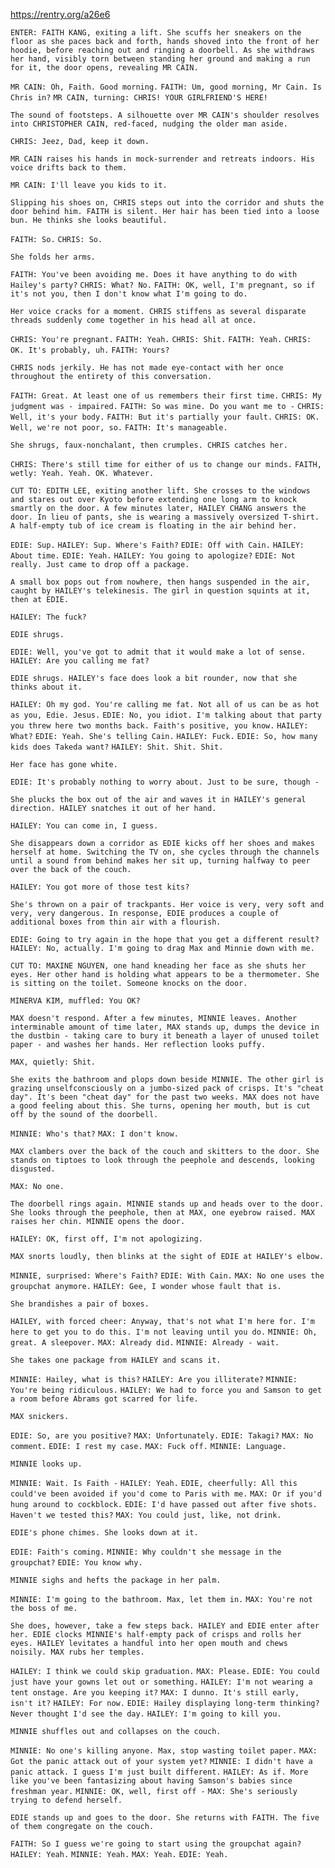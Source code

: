 https://rentry.org/a26e6

`ENTER: FAITH KANG, exiting a lift. She scuffs her sneakers on the floor as she paces back and forth, hands shoved into the front of her hoodie, before reaching out and ringing a doorbell. As she withdraws her hand, visibly torn between standing her ground and making a run for it, the door opens, revealing MR CAIN.`

`MR CAIN: Oh, Faith. Good morning.`
`FAITH: Um, good morning, Mr Cain. Is Chris in?`
`MR CAIN, turning: CHRIS! YOUR GIRLFRIEND'S HERE!`

`The sound of footsteps. A silhouette over MR CAIN's shoulder resolves into CHRISTOPHER CAIN, red-faced, nudging the older man aside.`

`CHRIS: Jeez, Dad, keep it down.`

`MR CAIN raises his hands in mock-surrender and retreats indoors. His voice drifts back to them.`

`MR CAIN: I'll leave you kids to it.`

`Slipping his shoes on, CHRIS steps out into the corridor and shuts the door behind him. FAITH is silent. Her hair has been tied into a loose bun. He thinks she looks beautiful.`

`FAITH: So.`
`CHRIS: So.`

`She folds her arms.`

`FAITH: You've been avoiding me. Does it have anything to do with Hailey's party?`
`CHRIS: What? No.`
`FAITH: OK, well, I'm pregnant, so if it's not you, then I don't know what I'm going to do.`

`Her voice cracks for a moment. CHRIS stiffens as several disparate threads suddenly come together in his head all at once.`

`CHRIS: You're pregnant.`
`FAITH: Yeah.`
`CHRIS: Shit.`
`FAITH: Yeah.`
`CHRIS: OK. It's probably, uh.`
`FAITH: Yours?`

`CHRIS nods jerkily. He has not made eye-contact with her once throughout the entirety of this conversation.`

`FAITH: Great. At least one of us remembers their first time.`
`CHRIS: My judgment was - impaired.`
`FAITH: So was mine. Do you want me to -`
`CHRIS: Well, it's your body.`
`FAITH: But it's partially your fault.`
`CHRIS: OK. Well, we're not poor, so.`
`FAITH: It's manageable.`

`She shrugs, faux-nonchalant, then crumples. CHRIS catches her.`

`CHRIS: There's still time for either of us to change our minds.`
`FAITH, wetly: Yeah. Yeah. OK. Whatever.`

`CUT TO: EDITH LEE, exiting another lift. She crosses to the windows and stares out over Kyoto before extending one long arm to knock smartly on the door. A few minutes later, HAILEY CHANG answers the door. In lieu of pants, she is wearing a massively oversized T-shirt. A half-empty tub of ice cream is floating in the air behind her.`

`EDIE: Sup.`
`HAILEY: Sup. Where's Faith?`
`EDIE: Off with Cain.`
`HAILEY: About time.`
`EDIE: Yeah.`
`HAILEY: You going to apologize?`
`EDIE: Not really. Just came to drop off a package.`

`A small box pops out from nowhere, then hangs suspended in the air, caught by HAILEY's telekinesis. The girl in question squints at it, then at EDIE.`

`HAILEY: The fuck?`

`EDIE shrugs.`

`EDIE: Well, you've got to admit that it would make a lot of sense.`
`HAILEY: Are you calling me fat?`

`EDIE shrugs. HAILEY's face does look a bit rounder, now that she thinks about it.`

`HAILEY: Oh my god. You're calling me fat. Not all of us can be as hot as you, Edie. Jesus.`
`EDIE: No, you idiot. I'm talking about that party you threw here two months back. Faith's positive, you know.`
`HAILEY: What?`
`EDIE: Yeah. She's telling Cain.`
`HAILEY: Fuck.`
`EDIE: So, how many kids does Takeda want?`
`HAILEY: Shit. Shit. Shit.`

`Her face has gone white.`

`EDIE: It's probably nothing to worry about. Just to be sure, though -`

`She plucks the box out of the air and waves it in HAILEY's general direction. HAILEY snatches it out of her hand.`

`HAILEY: You can come in, I guess.`

`She disappears down a corridor as EDIE kicks off her shoes and makes herself at home. Switching the TV on, she cycles through the channels until a sound from behind makes her sit up, turning halfway to peer over the back of the couch.`

`HAILEY: You got more of those test kits?`

`She's thrown on a pair of trackpants. Her voice is very, very soft and very, very dangerous. In response, EDIE produces a couple of additional boxes from thin air with a flourish.`

`EDIE: Going to try again in the hope that you get a different result?`
`HAILEY: No, actually. I'm going to drag Max and Minnie down with me.`

`CUT TO: MAXINE NGUYEN, one hand kneading her face as she shuts her eyes. Her other hand is holding what appears to be a thermometer. She is sitting on the toilet. Someone knocks on the door.`

`MINERVA KIM, muffled: You OK?`

`MAX doesn't respond. After a few minutes, MINNIE leaves. Another interminable amount of time later, MAX stands up, dumps the device in the dustbin - taking care to bury it beneath a layer of unused toilet paper - and washes her hands. Her reflection looks puffy.`

`MAX, quietly: Shit.`

`She exits the bathroom and plops down beside MINNIE. The other girl is grazing unselfconsciously on a jumbo-sized pack of crisps. It's "cheat day". It's been "cheat day" for the past two weeks. MAX does not have a good feeling about this. She turns, opening her mouth, but is cut off by the sound of the doorbell.`

`MINNIE: Who's that?`
`MAX: I don't know.`

`MAX clambers over the back of the couch and skitters to the door. She stands on tiptoes to look through the peephole and descends, looking disgusted.`

`MAX: No one.`

`The doorbell rings again. MINNIE stands up and heads over to the door. She looks through the peephole, then at MAX, one eyebrow raised. MAX raises her chin. MINNIE opens the door.`

`HAILEY: OK, first off, I'm not apologizing.`

`MAX snorts loudly, then blinks at the sight of EDIE at HAILEY's elbow.`

`MINNIE, surprised: Where's Faith?`
`EDIE: With Cain.`
`MAX: No one uses the groupchat anymore.`
`HAILEY: Gee, I wonder whose fault that is.`

`She brandishes a pair of boxes.`

`HAILEY, with forced cheer: Anyway, that's not what I'm here for. I'm here to get you to do this. I'm not leaving until you do.`
`MINNIE: Oh, great. A sleepover.`
`MAX: Already did.`
`MINNIE: Already - wait.`

`She takes one package from HAILEY and scans it.`

`MINNIE: Hailey, what is this?`
`HAILEY: Are you illiterate?`
`MINNIE: You're being ridiculous.`
`HAILEY: We had to force you and Samson to get a room before Abrams got scarred for life.`

`MAX snickers.`

`EDIE: So, are you positive?`
`MAX: Unfortunately.`
`EDIE: Takagi?`
`MAX: No comment.`
`EDIE: I rest my case.`
`MAX: Fuck off.`
`MINNIE: Language.`

`MINNIE looks up.`

`MINNIE: Wait. Is Faith -`
`HAILEY: Yeah.`
`EDIE, cheerfully: All this could've been avoided if you'd come to Paris with me.`
`MAX: Or if you'd hung around to cockblock.`
`EDIE: I'd have passed out after five shots. Haven't we tested this?`
`MAX: You could just, like, not drink.`

`EDIE's phone chimes. She looks down at it.`

`EDIE: Faith's coming.`
`MINNIE: Why couldn't she message in the groupchat?`
`EDIE: You know why.`

`MINNIE sighs and hefts the package in her palm.`

`MINNIE: I'm going to the bathroom. Max, let them in.`
`MAX: You're not the boss of me.`

`She does, however, take a few steps back. HAILEY and EDIE enter after her. EDIE clocks MINNIE's half-empty pack of crisps and rolls her eyes. HAILEY levitates a handful into her open mouth and chews noisily. MAX rubs her temples.`

`HAILEY: I think we could skip graduation.`
`MAX: Please.`
`EDIE: You could just have your gowns let out or something.`
`HAILEY: I'm not wearing a tent onstage. Are you keeping it?`
`MAX: I dunno. It's still early, isn't it?`
`HAILEY: For now.`
`EDIE: Hailey displaying long-term thinking? Never thought I'd see the day.`
`HAILEY: I'm going to kill you.`

`MINNIE shuffles out and collapses on the couch.`

`MINNIE: No one's killing anyone. Max, stop wasting toilet paper.`
`MAX: Got the panic attack out of your system yet?`
`MINNIE: I didn't have a panic attack. I guess I'm just built different.`
`HAILEY: As if. More like you've been fantasizing about having Samson's babies since freshman year.`
`MINNIE: OK, well, first off -`
`MAX: She's seriously trying to defend herself.`

`EDIE stands up and goes to the door. She returns with FAITH. The five of them congregate on the couch.`

`FAITH: So I guess we're going to start using the groupchat again?`
`HAILEY: Yeah.`
`MINNIE: Yeah.`
`MAX: Yeah.`
`EDIE: Yeah.`